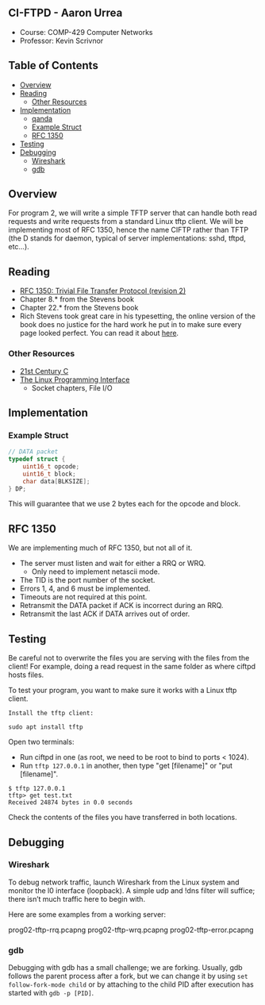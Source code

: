 ## CI-FTPD - Aaron Urrea
 - Course: COMP-429 Computer Networks
 - Professor: Kevin Scrivnor

## Table of Contents

- [Overview](#overview)
- [Reading](#reading)
  - [Other Resources](#other-resources)
- [Implementation](#implementation)
  - [qanda](#qanda)
  - [Example Struct](#example-struct)
  - [RFC 1350](#rfc-1350)
- [Testing](#testing)
- [Debugging](#debugging)
  - [Wireshark](#wireshark)
  - [gdb](#gdb)

## Overview

For program 2, we will write a simple TFTP server that can handle both read requests and write requests from a standard Linux tftp client. We will be implementing most of RFC 1350, hence the name CIFTP rather than TFTP (the D stands for daemon, typical of server implementations: sshd, tftpd, etc…​).

## Reading

- [RFC 1350: Trivial File Transfer Protocol (revision 2)](https://tools.ietf.org/html/rfc1350)
- Chapter 8.* from the Stevens book
- Chapter 22.* from the Stevens book
- Rich Stevens took great care in his typesetting, the online version of the book does no justice for the hard work he put in to make sure every page looked perfect. You can read it about [here](https://users.cs.duke.edu/~reilly/mdc/books1.htm).

### Other Resources

- [21st Century C](https://nostarch.com/21stcenturyc)
- [The Linux Programming Interface](http://man7.org/tlpi/)
  - Socket chapters, File I/O

## Implementation

### Example Struct

```c
// DATA packet
typedef struct {
	uint16_t opcode;
	uint16_t block;
	char data[BLKSIZE];
} DP;
```
This will guarantee that we use 2 bytes each for the opcode and block.

## RFC 1350

We are implementing much of RFC 1350, but not all of it.

- The server must listen and wait for either a RRQ or WRQ.
  - Only need to implement netascii mode.
- The TID is the port number of the socket.
- Errors 1, 4, and 6 must be implemented.
- Timeouts are not required at this point.
- Retransmit the DATA packet if ACK is incorrect during an RRQ.
- Retransmit the last ACK if DATA arrives out of order.

## Testing

Be careful not to overwrite the files you are serving with the files from the client! For example, doing a read request in the same folder as where ciftpd hosts files.

To test your program, you want to make sure it works with a Linux tftp client.

```
Install the tftp client:

sudo apt install tftp
```

Open two terminals:
- Run ciftpd in one (as root, we need to be root to bind to ports < 1024).
- Run `tftp 127.0.0.1` in another, then type "get [filename]" or "put [filename]".

```
$ tftp 127.0.0.1
tftp> get test.txt
Received 24874 bytes in 0.0 seconds
```

Check the contents of the files you have transferred in both locations.

## Debugging

### Wireshark

To debug network traffic, launch Wireshark from the Linux system and monitor the l0 interface (loopback). A simple udp and !dns filter will suffice; there isn’t much traffic here to begin with.

Here are some examples from a working server:

prog02-tftp-rrq.pcapng
prog02-tftp-wrq.pcapng
prog02-tftp-error.pcapng

### gdb

Debugging with gdb has a small challenge; we are forking. Usually, gdb follows the parent process after a fork, but we can change it by using `set follow-fork-mode child` or by attaching to the child PID after execution has started with `gdb -p [PID]`.

